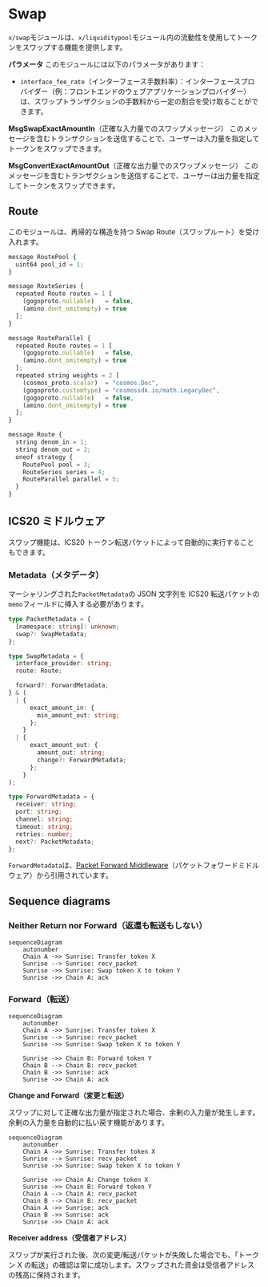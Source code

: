# Swap

`x/swap`モジュールは、`x/liquiditypool`モジュール内の流動性を使用してトークンをスワップする機能を提供します。

**パラメータ**
このモジュールには以下のパラメータがあります：

- `interface_fee_rate`（インターフェース手数料率）：インターフェースプロバイダー（例：フロントエンドのウェブアプリケーションプロバイダー）は、スワップトランザクションの手数料から一定の割合を受け取ることができます。

**MsgSwapExactAmountIn**（正確な入力量でのスワップメッセージ）
このメッセージを含むトランザクションを送信することで、ユーザーは入力量を指定してトークンをスワップできます。

**MsgConvertExactAmountOut**（正確な出力量でのスワップメッセージ）
このメッセージを含むトランザクションを送信することで、ユーザーは出力量を指定してトークンをスワップできます。

## Route

このモジュールは、再帰的な構造を持つ Swap Route（スワップルート）を受け入れます。

```typescript
message RoutePool {
  uint64 pool_id = 1;
}

message RouteSeries {
  repeated Route routes = 1 [
    (gogoproto.nullable)   = false,
    (amino.dont_omitempty) = true
  ];
}

message RouteParallel {
  repeated Route routes = 1 [
    (gogoproto.nullable)   = false,
    (amino.dont_omitempty) = true
  ];
  repeated string weights = 2 [
    (cosmos_proto.scalar)  = "cosmos.Dec",
    (gogoproto.customtype) = "cosmossdk.io/math.LegacyDec",
    (gogoproto.nullable)   = false,
    (amino.dont_omitempty) = true
  ];
}

message Route {
  string denom_in = 1;
  string denom_out = 2;
  oneof strategy {
    RoutePool pool = 3;
    RouteSeries series = 4;
    RouteParallel parallel = 5;
  }
}
```

## **ICS20 ミドルウェア**

スワップ機能は、ICS20 トークン転送パケットによって自動的に実行することもできます。

### **Metadata（メタデータ）**

マーシャリングされた`PacketMetadata`の JSON 文字列を ICS20 転送パケットの`memo`フィールドに挿入する必要があります。

```typescript
type PacketMetadata = {
  [namespace: string]: unknown;
  swap?: SwapMetadata;
};

type SwapMetadata = {
  interface_provider: string;
  route: Route;

  forward?: ForwardMetadata;
} & (
  | {
      exact_amount_in: {
        min_amount_out: string;
      };
    }
  | {
      exact_amount_out: {
        amount_out: string;
        change?: ForwardMetadata;
      };
    }
);

type ForwardMetadata = {
  receiver: string;
  port: string;
  channel: string;
  timeout: string;
  retries: number;
  next?: PacketMetadata;
};
```

`ForwardMetadata`は、[Packet Forward Middleware](https://github.com/cosmos/ibc-apps/tree/main/middleware/packet-forward-middleware)（パケットフォワードミドルウェア）から引用されています。

## **Sequence diagrams**

### **Neither Return nor Forward（返還も転送もしない）**

```mermaid
sequenceDiagram
    autonumber
    Chain A ->> Sunrise: Transfer token X
    Sunrise --> Sunrise: recv_packet
    Sunrise ->> Sunrise: Swap token X to token Y
    Sunrise ->> Chain A: ack
```

### **Forward（転送）**

```mermaid
sequenceDiagram
    autonumber
    Chain A ->> Sunrise: Transfer token X
    Sunrise --> Sunrise: recv_packet
    Sunrise ->> Sunrise: Swap token X to token Y

    Sunrise ->> Chain B: Forward token Y
    Chain B --> Chain B: recv_packet
    Chain B ->> Sunrise: ack
    Sunrise ->> Chain A: ack
```

**Change and Forward（変更と転送）**

スワップに対して正確な出力量が指定された場合、余剰の入力量が発生します。余剰の入力量を自動的に払い戻す機能があります。

```mermaid
sequenceDiagram
    autonumber
    Chain A ->> Sunrise: Transfer token X
    Sunrise --> Sunrise: recv_packet
    Sunrise ->> Sunrise: Swap token X to token Y

    Sunrise ->> Chain A: Change token X
    Sunrise ->> Chain B: Forward token Y
    Chain A --> Chain A: recv_packet
    Chain B --> Chain B: recv_packet
    Chain A ->> Sunrise: ack
    Chain B ->> Sunrise: ack
    Sunrise ->> Chain A: ack
```

**Receiver address（受信者アドレス）**

スワップが実行された後、次の変更/転送パケットが失敗した場合でも、「トークン X の転送」の確認は常に成功します。スワップされた資金は受信者アドレスの残高に保持されます。
